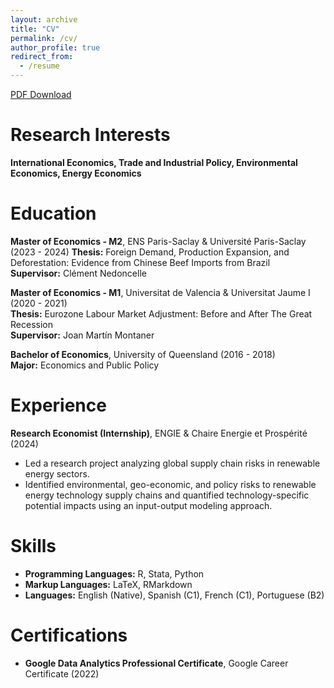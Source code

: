```yaml
---
layout: archive
title: "CV"
permalink: /cv/
author_profile: true
redirect_from:
  - /resume
---
```



[PDF Download](https://hdydenairn.github.io/files/cv_jan2025.pdf)

# Research Interests

**International Economics, Trade and Industrial Policy, Environmental Economics, Energy Economics**

# Education

**Master of Economics - M2**, ENS Paris-Saclay & Université Paris-Saclay (2023 - 2024)
**Thesis:** Foreign Demand, Production Expansion, and Deforestation: Evidence from Chinese Beef Imports from Brazil  
**Supervisor:** Clément Nedoncelle

**Master of Economics - M1**, Universitat de Valencia & Universitat Jaume I (2020 - 2021)  
**Thesis:** Eurozone Labour Market Adjustment: Before and After The Great Recession  
**Supervisor:** Joan Martín Montaner

**Bachelor of Economics**, University of Queensland (2016 - 2018)  
**Major:** Economics and Public Policy  

# Experience

**Research Economist (Internship)**, ENGIE & Chaire Energie et Prospérité (2024) 
- Led a research project analyzing global supply chain risks in renewable energy sectors.
- Identified environmental, geo-economic, and policy risks to renewable energy technology supply chains and quantified technology-specific potential impacts using an input-output modeling approach.

# Skills

- **Programming Languages:** R, Stata, Python  
- **Markup Languages:** LaTeX, RMarkdown  
- **Languages:** English (Native), Spanish (C1), French (C1), Portuguese (B2)  

# Certifications

- **Google Data Analytics Professional Certificate**, Google Career Certificate (2022) 

